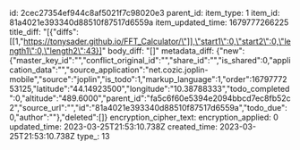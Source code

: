 id: 2cec27354ef944c8af5021f7c98020e3
parent_id: 
item_type: 1
item_id: 81a4021e393340d88510f87517d6559a
item_updated_time: 1679777266225
title_diff: "[{\"diffs\":[[1,\"https://tonysader.github.io/FFT_Calculator/\"]],\"start1\":0,\"start2\":0,\"length1\":0,\"length2\":43}]"
body_diff: "[]"
metadata_diff: {"new":{"master_key_id":"","conflict_original_id":"","share_id":"","is_shared":0,"application_data":"","source_application":"net.cozic.joplin-mobile","source":"joplin","is_todo":1,"markup_language":1,"order":1679777253125,"latitude":"44.14923500","longitude":"10.38788333","todo_completed":0,"altitude":"489.6000","parent_id":"fa5c6f60e5394e2094bbcd7ec8fb52c2","source_url":"","id":"81a4021e393340d88510f87517d6559a","todo_due":0,"author":""},"deleted":[]}
encryption_cipher_text: 
encryption_applied: 0
updated_time: 2023-03-25T21:53:10.738Z
created_time: 2023-03-25T21:53:10.738Z
type_: 13